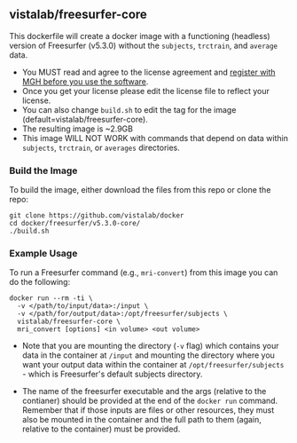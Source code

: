## vistalab/freesurfer-core

This dockerfile will create a docker image with a functioning (headless) version of Freesurfer (v5.3.0) without the ```subjects```, ```trctrain```, and ```average``` data. 

* You MUST read and agree to the license agreement and [register with MGH before you use the software](https://surfer.nmr.mgh.harvard.edu/registration.html). 
* Once you get your license please edit the license file to reflect your license. 
* You can also change ```build.sh``` to edit the tag for the image (default=vistalab/freesurfer-core).
* The resulting image is ~2.9GB
* This image WILL NOT WORK with commands that depend on data within ```subjects```, ```trctrain```, or ```averages``` directories.

### Build the Image
To build the image, either download the files from this repo or clone the repo:
```
git clone https://github.com/vistalab/docker
cd docker/freesurfer/v5.3.0-core/
./build.sh
```

### Example Usage ###
To run a Freesurfer command (e.g., ```mri-convert```) from this image you can do the following:
```
docker run --rm -ti \
  -v </path/to/input/data>:/input \
  -v </path/for/output/data>:/opt/freesurfer/subjects \
  vistalab/freesurfer-core \
  mri_convert [options] <in volume> <out volume>
```
* Note that you are mounting the directory (```-v``` flag) which contains your data in the container at ```/input``` and mounting the directory where you want your output data within the container at ```/opt/freesurfer/subjects``` - which is Freesurfer's default subjects directory. 

* The name of the freesurfer executable and the args (relative to the contianer) should be provided at the end of the ```docker run``` command. Remember that if those inputs are files or other resources, they must also be mounted in the container and the full path to them (again, relative to the container) must be provided. 



